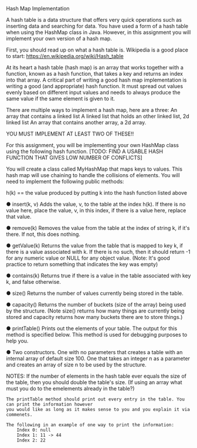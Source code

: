 Hash Map Implementation


A hash table is a data structure that offers very quick operations such as inserting data
and searching for data. You have used a form of a hash table when using the HashMap
class in Java. However, in this assignment you will implement your own version of a hash map.


First, you should read up on what a hash table is. Wikipedia is a good place to start:
https://en.wikipedia.org/wiki/Hash_table

At its heart a hash table (hash map) is an array that works together with a function, 
known as a hash function, that takes a key and returns an index into that array.
A critical part of writing a good hash map implementation is writing a good
(and appropriate) hash function. It must spread out values evenly based on different 
input values and needs to always produce the same value if the same element is given to it.


There are multiple ways to implement a hash map, here are a three:
	An array that contains a linked list
	A linked list that holds an other linked list, 2d linked list
	An array that contains another array, a 2d array.

YOU MUST IMPLEMENT AT LEAST TWO OF THESE!!


For this assignment, you will be implementing your own HashMap class using the following hash function.
[TODO: FIND A USABLE HASH FUNCTION THAT GIVES LOW NUMBER OF CONFLICTS]



You will create a class called MyHashMap that maps keys to values. This hash map will use chaining to handle the collisions of elements. You will need to implement the following public methods:


h(k) == the value produced by putting k into the hash function listed above 


● insert(k, v)
	Adds the value, v, to the table at the index h(k). If there is no value here, place the value, v, in this index, if there is a value here, replace that value.

● remove(k) 
	Removes the value from the table at the index of string k, if it's there. If not, this does nothing. 

● getValue(k) 
	Returns the value from the table that is mapped to key k, if there is a value associated with k.
	If there is no such, then it should return -1 for any numeric value or NULL for any object value.
	(Note: It's good practice to return something that indicates the key was empty)

● contains(k)
	Returns true if there is a value in the table associated with key k, and false otherwise.

● size() 
	Returns the number of values currently being stored in the table.

● capacity()
	Returns the number of buckets (size of the array) being used by the structure.
	(Note size() returns how many things are currently being stored and capacity
	returns how many buckets there are to store things.)

● printTable() 
	Prints out the elements of your table. The output for this method is specified below.
	This method is used for debugging purposes to help you.

● Two constructors. 
	One with no parameters that creates a table with an internal
	array of default size 100. One that takes an integer n as a parameter and creates
	an array of size n to be used by the structure.

NOTES:
	If the number of elements in the hash table ever equals the size of the table, then you should double
	the table's size. (If using an array what must you do to the emelements already in the table?)

	The printTable method should print out every entry in the table. You can print the information however
	you would like as long as it makes sense to you and you explain it via commenets.

	The following in an example of one way to print the information:
		Index 0: null
		Index 1: 11 -> 44
		Index 2: 22
